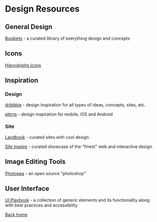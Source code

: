 # Design Resources

## General Design

[Booklets](https://www.booklets.io/) - a curated library of everything design and concepts

## Icons

[Hieroglyphs icons](https://copychar.cc/hieroglyphs/)

## Inspiration

### Design

[dribbble](https://dribbble.com/) - design inspiration for all types of ideas, concepts, sites, etc.

[pttrns](https://pttrns.com/) - design inspiration for mobile, iOS and Android

### Site

[Landbook](https://land-book.com/) - curated sites with cool design

[Site Inspire](https://www.siteinspire.com/) - curated showcase of the "finest" web and interactive design

## Image Editing Tools

[Photopea](https://www.photopea.com/) - an open source "photoshop"

## User Interface

[UI Playbook](https://uiplaybook.dev/) - a collection of generic elements and its functionality along with best practices and accessibility

[Back home](../README.md)
